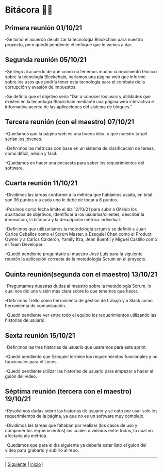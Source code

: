 # Bitácora 📌📃

## Primera reunión 01/10/21
-Se tomó el acuerdo de utilizar la tecnología Blockchain para nuestro proyecto, pero quedó pendiente el enfoque que le vamos a dar.

## Segunda reunión 05/10/21
-Se llegó al acuerdo de que como no tenemos mucho conocimiento técnico sobre la tecnología Blockchain, haríamos una página web que informe sobre los usos que podría tener esta tecnología para el combate de la corrupción y evasión de impuestos.

-Se definió que el objetivo sería “Dar a conocer los usos y utilidades que existen en la tecnología Blockchain mediante una página web interactiva e informativa acerca de las aplicaciones del sistema de bloques.”

## Tercera reunión (con el maestro) 07/10/21
-Quedamos que la página web es una buena idea, y que nuestro target serían los jóvenes.

-Definimos las métricas con base en un sistema de clasificación de tareas, como difícil, media y fácil.

-Quedamos en hacer una encuesta para saber los requerimientos del software.

## Cuarta reunión 11/10/21
-Dividimos las tareas conforme a la métrica que habíamos usado, en total son 36 puntos y a cada uno le debe de tocar a 6 puntos.

-Pusimos como fecha límite el día 12/10/21 para subir a GitHub los apartados de objetivos, Identificar a los usuarios/clientes, describir la innovación, la bitácora y la descripción métrica individual.

-Definimos que utilizaríamos la metodología scrum y se definió a Juan Carlos Ceballos como el Scrum Master, a Ezequiel Chan como el Product Owner y a Carlos Calderón, Yamily Itza, Jean Buenfil y Miguel Castillo como el Team Developer.

-Quedó pendiente preguntarle al maestro José Luis para la siguiente reunión la aplicación correcta de la metodología Scrum en el proyecto.

## Quinta reunión(segunda con el maestro) 13/10/21
-Preguntamos nuestras dudas al maestro sobre la metodología Scrum, lo cual nos dio una visión más clara sobre lo que tenemos que hacer.

-Definimos Trello como herramienta de gestión de trabajo y a Slack como herramienta de comunicación.

-Quedó pendiente ver entre todo el equipo los requerimientos utilizando las historias de usuario.

## Sexta reunión 15/10/21
-Definimos las tres historias de usuario que usaremos para este sprint.

-Quedó pendiente que Ezequiel termine los requerimientos funcionales y no funcionales para el Lunes.

-Quedó pendiente utilizar las historias de usuario para empezar a hacer el guión del video.

## Séptima reunión (tercera con el maestro) 19/10/21
-Resolvimos dudas sobre las historias de usuario y se optó por usar solo los requerimientos de la página, ya que no es un software muy complejo.

-Dividimos las tareas que faltaban por realizar (los casos de uso y componer los requerimientos) los cuales dividimos entre todos, lo cual no afectaría ala métrica.

-Quedamos que para el día siguiente ya debería estar listo el guion del video para grabarlo y subirlo al repo.


-----------------

| [Siguiente]( https://github.com/Juanca1984/Blockchain/blob/main/Documentaci%C3%B3n/Primera%20Entrega/Roles%20y%20Metodologia.md#scrum-%EF%B8%8F "Siguiente") |
[Inicio]( https://github.com/Juanca1984/Blockchain#the-blockchain-project "Inicio") |


